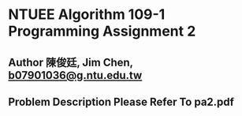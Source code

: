 # NTUEE Algorithm 109-1 Programming Assignment 2
## Author 陳俊廷, Jim Chen, b07901036@g.ntu.edu.tw 
## Problem Description Please Refer To pa2.pdf